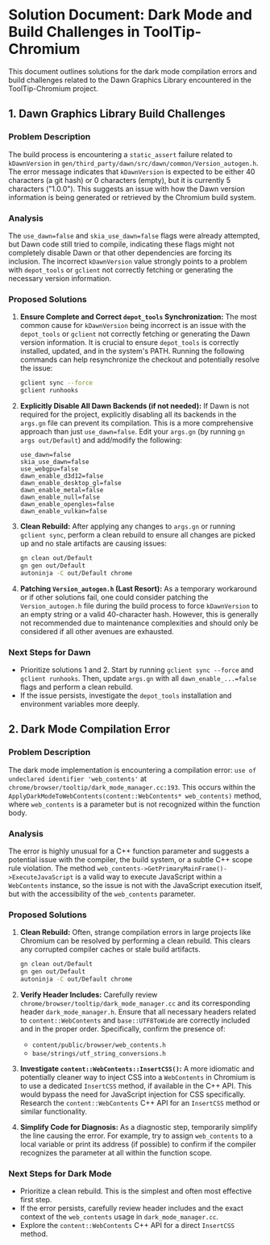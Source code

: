 # Solution Document: Dark Mode and Build Challenges in ToolTip-Chromium

This document outlines solutions for the dark mode compilation errors and build challenges related to the Dawn Graphics Library encountered in the ToolTip-Chromium project.




## 1. Dawn Graphics Library Build Challenges

### Problem Description

The build process is encountering a `static_assert` failure related to `kDawnVersion` in `gen/third_party/dawn/src/dawn/common/Version_autogen.h`. The error message indicates that `kDawnVersion` is expected to be either 40 characters (a git hash) or 0 characters (empty), but it is currently 5 characters ("1.0.0"). This suggests an issue with how the Dawn version information is being generated or retrieved by the Chromium build system.

### Analysis

The `use_dawn=false` and `skia_use_dawn=false` flags were already attempted, but Dawn code still tried to compile, indicating these flags might not completely disable Dawn or that other dependencies are forcing its inclusion. The incorrect `kDawnVersion` value strongly points to a problem with `depot_tools` or `gclient` not correctly fetching or generating the necessary version information.

### Proposed Solutions

1.  **Ensure Complete and Correct `depot_tools` Synchronization:**
    The most common cause for `kDawnVersion` being incorrect is an issue with the `depot_tools` or `gclient` not correctly fetching or generating the Dawn version information. It is crucial to ensure `depot_tools` is correctly installed, updated, and in the system's PATH. Running the following commands can help resynchronize the checkout and potentially resolve the issue:
    ```bash
    gclient sync --force
    gclient runhooks
    ```

2.  **Explicitly Disable All Dawn Backends (if not needed):**
    If Dawn is not required for the project, explicitly disabling all its backends in the `args.gn` file can prevent its compilation. This is a more comprehensive approach than just `use_dawn=false`.
    Edit your `args.gn` (by running `gn args out/Default`) and add/modify the following:
    ```gn
    use_dawn=false
    skia_use_dawn=false
    use_webgpu=false
    dawn_enable_d3d12=false
    dawn_enable_desktop_gl=false
    dawn_enable_metal=false
    dawn_enable_null=false
    dawn_enable_opengles=false
    dawn_enable_vulkan=false
    ```

3.  **Clean Rebuild:**
    After applying any changes to `args.gn` or running `gclient sync`, perform a clean rebuild to ensure all changes are picked up and no stale artifacts are causing issues:
    ```bash
    gn clean out/Default
    gn gen out/Default
    autoninja -C out/Default chrome
    ```

4.  **Patching `Version_autogen.h` (Last Resort):**
    As a temporary workaround or if other solutions fail, one could consider patching the `Version_autogen.h` file during the build process to force `kDawnVersion` to an empty string or a valid 40-character hash. However, this is generally not recommended due to maintenance complexities and should only be considered if all other avenues are exhausted.

### Next Steps for Dawn

*   Prioritize solutions 1 and 2. Start by running `gclient sync --force` and `gclient runhooks`. Then, update `args.gn` with all `dawn_enable_...=false` flags and perform a clean rebuild.
*   If the issue persists, investigate the `depot_tools` installation and environment variables more deeply.




## 2. Dark Mode Compilation Error

### Problem Description

The dark mode implementation is encountering a compilation error: `use of undeclared identifier 'web_contents'` at `chrome/browser/tooltip/dark_mode_manager.cc:193`. This occurs within the `ApplyDarkModeToWebContents(content::WebContents* web_contents)` method, where `web_contents` is a parameter but is not recognized within the function body.

### Analysis

The error is highly unusual for a C++ function parameter and suggests a potential issue with the compiler, the build system, or a subtle C++ scope rule violation. The method `web_contents->GetPrimaryMainFrame()->ExecuteJavaScript` is a valid way to execute JavaScript within a `WebContents` instance, so the issue is not with the JavaScript execution itself, but with the accessibility of the `web_contents` parameter.

### Proposed Solutions

1.  **Clean Rebuild:**
    Often, strange compilation errors in large projects like Chromium can be resolved by performing a clean rebuild. This clears any corrupted compiler caches or stale build artifacts.
    ```bash
    gn clean out/Default
    gn gen out/Default
    autoninja -C out/Default chrome
    ```

2.  **Verify Header Includes:**
    Carefully review `chrome/browser/tooltip/dark_mode_manager.cc` and its corresponding header `dark_mode_manager.h`. Ensure that all necessary headers related to `content::WebContents` and `base::UTF8ToWide` are correctly included and in the proper order. Specifically, confirm the presence of:
    *   `content/public/browser/web_contents.h`
    *   `base/strings/utf_string_conversions.h`

3.  **Investigate `content::WebContents::InsertCSS()`:**
    A more idiomatic and potentially cleaner way to inject CSS into a `WebContents` in Chromium is to use a dedicated `InsertCSS` method, if available in the C++ API. This would bypass the need for JavaScript injection for CSS specifically. Research the `content::WebContents` C++ API for an `InsertCSS` method or similar functionality.

4.  **Simplify Code for Diagnosis:**
    As a diagnostic step, temporarily simplify the line causing the error. For example, try to assign `web_contents` to a local variable or print its address (if possible) to confirm if the compiler recognizes the parameter at all within the function scope.

### Next Steps for Dark Mode

*   Prioritize a clean rebuild. This is the simplest and often most effective first step.
*   If the error persists, carefully review header includes and the exact context of the `web_contents` usage in `dark_mode_manager.cc`.
*   Explore the `content::WebContents` C++ API for a direct `InsertCSS` method.



